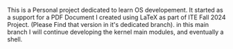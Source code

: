 This is a Personal project dedicated to learn OS developement. It started as a support for a PDF Document I created using LaTeX as part of ITE Fall 2024 Project. (Please Find that version in it's dedicated branch).
in this main branch I will continue developing the kernel main modules, and eventually a shell.
